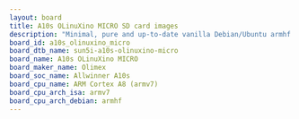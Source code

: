 ```yaml
---
layout: board
title: A10s OLinuXino MICRO SD card images
description: "Minimal, pure and up-to-date vanilla Debian/Ubuntu armhf SD card images for A10s OLinuXino MICRO by Olimex, SoC: Allwinner A10s, CPU ISA: armv7"
board_id: a10s_olinuxino_micro
board_dtb_name: sun5i-a10s-olinuxino-micro
board_name: A10s OLinuXino MICRO
board_maker_name: Olimex
board_soc_name: Allwinner A10s
board_cpu_name: ARM Cortex A8 (armv7)
board_cpu_arch_isa: armv7
board_cpu_arch_debian: armhf
---
```

